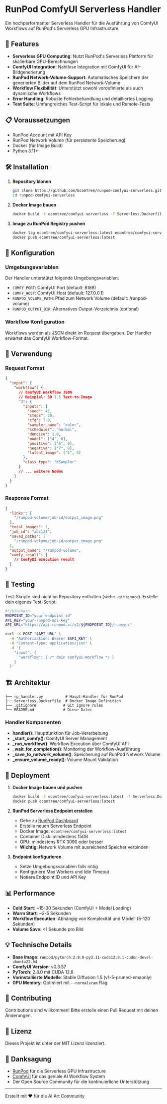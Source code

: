 # RunPod ComfyUI Serverless Handler

Ein hochperformanter Serverless Handler für die Ausführung von ComfyUI Workflows auf RunPod's Serverless GPU Infrastructure.

## 🚀 Features

- **Serverless GPU Computing**: Nutzt RunPod's Serverless Platform für skalierbare GPU-Berechnungen
- **ComfyUI Integration**: Nahtlose Integration mit ComfyUI für AI-Bildgenerierung
- **RunPod Network-Volume-Support**: Automatisches Speichern der generierten Bilder auf dem RunPod Network-Volume
- **Workflow Flexibilität**: Unterstützt sowohl vordefinierte als auch dynamische Workflows
- **Error Handling**: Robuste Fehlerbehandlung und detailliertes Logging
- **Test Suite**: Umfangreiches Test-Script für lokale und Remote-Tests

## 📋 Voraussetzungen

- RunPod Account mit API Key
- RunPod Network Volume (für persistente Speicherung)
- Docker (für Image Build)
- Python 3.11+

## 🛠️ Installation

1. **Repository klonen**
   ```bash
   git clone https://github.com/EcomTree/runpod-comfyui-serverless.git
   cd runpod-comfyui-serverless
   ```

2. **Docker Image bauen**
   ```bash
   docker build -t ecomtree/comfyui-serverless -f Serverless.Dockerfile .
   ```

3. **Image zu RunPod Registry pushen**
   ```bash
   docker tag ecomtree/comfyui-serverless:latest ecomtree/comfyui-serverless:latest
   docker push ecomtree/comfyui-serverless:latest
   ```

## 🔧 Konfiguration

### Umgebungsvariablen

Der Handler unterstützt folgende Umgebungsvariablen:

- `COMFY_PORT`: ComfyUI Port (default: 8188)
- `COMFY_HOST`: ComfyUI Host (default: 127.0.0.1)
- `RUNPOD_VOLUME_PATH`: Pfad zum Network Volume (default: /runpod-volume)
- `RUNPOD_OUTPUT_DIR`: Alternatives Output-Verzeichnis (optional)

### Workflow Konfiguration

Workflows werden als JSON direkt im Request übergeben. Der Handler erwartet das ComfyUI Workflow-Format.

## 📝 Verwendung

### Request Format

```json
{
  "input": {
    "workflow": {
      // ComfyUI Workflow JSON
      // Beispiel: SD 1.5 Text-to-Image
      "3": {
        "inputs": {
          "seed": 42,
          "steps": 20,
          "cfg": 7.0,
          "sampler_name": "euler",
          "scheduler": "normal",
          "denoise": 1.0,
          "model": ["4", 0],
          "positive": ["6", 0],
          "negative": ["7", 0],
          "latent_image": ["5", 0]
        },
        "class_type": "KSampler"
      }
      // ... weitere Nodes
    }
  }
}
```

### Response Format

```json
{
  "links": [
    "/runpod-volume/job-id/output_image.png"
  ],
  "total_images": 1,
  "job_id": "abc123",
  "saved_paths": [
    "/runpod-volume/job-id/output_image.png"
  ],
  "output_base": "/runpod-volume",
  "comfy_result": {
    // ComfyUI execution result
  }
}
```

## 🧪 Testing

Test-Skripte sind nicht im Repository enthalten (siehe `.gitignore`). Erstelle dein eigenes Test-Script:

```bash
#!/bin/bash
ENDPOINT_ID="your-endpoint-id"
API_KEY="your-runpod-api-key"
API_URL="https://api.runpod.ai/v2/${ENDPOINT_ID}/runsync"

curl -X POST "$API_URL" \
  -H "Authorization: Bearer $API_KEY" \
  -H "Content-Type: application/json" \
  -d '{
    "input": {
      "workflow": { /* dein ComfyUI-Workflow */ }
    }
  }'
```

## 🏗️ Architektur

```
├── rp_handler.py          # Haupt-Handler für RunPod
├── Serverless.Dockerfile  # Docker Image Definition
├── .gitignore            # Git ignore rules
└── README.md             # Diese Datei
```

### Handler Komponenten

- **handler()**: Hauptfunktion für Job-Verarbeitung
- **_start_comfy()**: ComfyUI Server Management
- **_run_workflow()**: Workflow Execution über ComfyUI API
- **_wait_for_completion()**: Monitoring der Workflow-Ausführung
- **_save_to_network_volume()**: Speicherung auf RunPod Network Volume
- **_ensure_volume_ready()**: Volume Mount Validation

## 🚀 Deployment

1. **Docker Image bauen und pushen**
   ```bash
   docker build -t ecomtree/comfyui-serverless:latest -f Serverless.Dockerfile .
   docker push ecomtree/comfyui-serverless:latest
   ```

2. **RunPod Serverless Endpoint erstellen**
   - Gehe zu [RunPod Dashboard](https://runpod.io/console/serverless)
   - Erstelle neuen Serverless Endpoint
   - Docker Image: `ecomtree/comfyui-serverless:latest`
   - Container Disk: mindestens 15GB
   - GPU: mindestens RTX 3090 oder besser
   - **Wichtig**: Network Volume mit ausreichend Speicher verbinden

3. **Endpoint konfigurieren**
   - Setze Umgebungsvariablen falls nötig
   - Konfiguriere Max Workers und Idle Timeout
   - Notiere Endpoint ID und API Key

## 📊 Performance

- **Cold Start**: ~15-30 Sekunden (ComfyUI + Model Loading)
- **Warm Start**: ~2-5 Sekunden
- **Workflow Execution**: Abhängig von Komplexität und Modell (5-120 Sekunden)
- **Volume Save**: <1 Sekunde pro Bild

## 💡 Technische Details

- **Base Image**: `runpod/pytorch:2.8.0-py3.11-cuda12.8.1-cudnn-devel-ubuntu22.04`
- **ComfyUI Version**: v0.3.57
- **PyTorch**: 2.8.0 mit CUDA 12.8
- **Vorinstallierte Modelle**: Stable Diffusion 1.5 (v1-5-pruned-emaonly)
- **GPU Memory**: Optimiert mit `--normalvram` Flag

## 🤝 Contributing

Contributions sind willkommen! Bitte erstelle einen Pull Request mit deinen Änderungen.

## 📄 Lizenz

Dieses Projekt ist unter der MIT Lizenz lizenziert.

## 🙏 Danksagung

- [RunPod](https://runpod.io) für die Serverless GPU Infrastructure
- [ComfyUI](https://github.com/comfyanonymous/ComfyUI) für das geniale AI Workflow System
- Der Open Source Community für die kontinuierliche Unterstützung

---

Erstellt mit ❤️ für die AI Art Community

